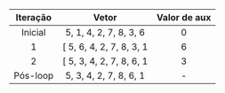 | **Iteração** | **Vetor** | **Valor de aux** |
|:----------:|:----------------------:|:--------------:|
| Inicial | 5, 1, 4, 2, 7, 8, 3, 6 | 0 |
| 1 | [ 5, 6, 4, 2, 7, 8, 3, 1 | 6 |
| 2 | [ 5, 3, 4, 2, 7, 8, 6, 1 | 3 |
| Pós-loop | 5, 3, 4, 2, 7, 8, 6, 1 | - |
